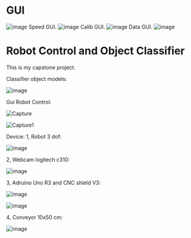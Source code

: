 # GUI
![image](https://github.com/hienvt123pro/Robot-Control-and-Object-Classifier/assets/98166568/eef7693b-c07f-4d11-abb9-32a220be00b1)
Speed GUI.
![image](https://github.com/hienvt123pro/Robot-Control-and-Object-Classifier/assets/98166568/1036cfdf-35bb-409e-8514-ea0117d330ff)
Calib GUI.
![image](https://github.com/hienvt123pro/Robot-Control-and-Object-Classifier/assets/98166568/88926506-b765-43dc-b984-b4bb5515766c)
Data GUI.
![image](https://github.com/hienvt123pro/Robot-Control-and-Object-Classifier/assets/98166568/e94b3b34-1241-4a3c-ba41-220c9edecd7d)


# Robot Control and Object Classifier
This is my capstone project.


Classifier object models:

![image](https://user-images.githubusercontent.com/97902469/209679725-df54ee93-d944-482a-be9a-666d54c7a921.png)


Gui Robot Control:

![Capture](https://user-images.githubusercontent.com/97902469/212114579-1dd0a007-f1f7-4cb4-b6ef-1ec4fa8ea799.JPG)

![Capture1](https://user-images.githubusercontent.com/97902469/212114638-0f07247d-a392-45c1-bdff-284ae94e650c.JPG)


Device:
1, Robot 3 dof:

![image](https://user-images.githubusercontent.com/97902469/212114841-7a9c0b82-df51-4657-9c0c-3cf977552497.png)

2, Webcam logitech c310:

![image](https://user-images.githubusercontent.com/97902469/212115045-495f6222-1bc8-4dff-be3c-c583836a20a0.png)

3, Adruino Uno R3 and CNC shield V3:

![image](https://user-images.githubusercontent.com/97902469/212115165-64cb503a-8ca1-41ec-8df7-cec0acbc94e2.png)

![image](https://user-images.githubusercontent.com/97902469/212115210-41efa2d2-d9fb-4c71-ae1c-9e352c6b1326.png)

4, Conveyor 10x50 cm:

![image](https://user-images.githubusercontent.com/97902469/212115305-e22563b8-191b-480d-8cff-f920cb76e7f6.png)

